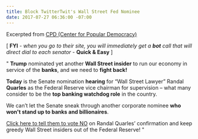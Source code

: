 ```yaml
---
title: Block TwitterTwit's Wall Street Fed Nominee
date: 2017-07-27 06:36:00 -07:00
---
```


Excerpted from [CPD (Center for Popular Democracy)](https://populardemocracy.org/) 

[ **FYI** - *when you go to their site, you will immediately get a **bot** call that will direct dial to each senator* - **Quick & Easy** ]

"  **Trump** nominated yet another **Wall Street insider** to run our economy in service of the **banks**, and we need to **fight back!**

**Today** is the Senate nomination **hearing** for “Wall Street Lawyer” Randal **Quarles** as the Federal Reserve vice chairman for supervision – what many consider to be the **top banking watchdog role** in the country. 

We can’t let the Senate sneak through another corporate nominee **who won't stand up to banks and billionaires**.  

[Click here to tell them to vote NO](http://a.cpdaction.org/page/s/keep-wall-street-lawyer-out-of-the-fed) on Randal Quarles’ confirmation and keep greedy Wall Street insiders out of the Federal Reserve!  "

